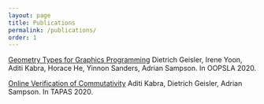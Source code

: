 ```yaml
---
layout: page
title: Publications 
permalink: /publications/
order: 1
---
```


[Geometry Types for Graphics Programming](/assets/gator-oopsla2020-preprint.pdf) Dietrich Geisler, Irene Yoon, Aditi Kabra, Horace He, Yinnon Sanders, Adrian Sampson. In OOPSLA 2020.

[Online Verification of Commutativity](/assets/commutativity-tapas2020-preprint.pdf) Aditi Kabra, Dietrich Geisler, Adrian Sampson. In TAPAS 2020.
